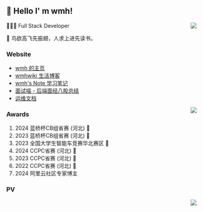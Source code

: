 ##  👋 Hello I' m wmh!

<img align="right" src="https://github-readme-stats.vercel.app/api?username=wmh1024&show_icons=true&icon_color=CE1D2D&text_color=718096&bg_color=ffffff&locale=cn&hide=contribs" />

👨🏻‍💻 Full Stack Developer

📝 鸟欲高飞先振翅，人求上进先读书。

### Website


- [wmh 的主页](https://about.wmhwiki.cn)
- [wmhwiki 生活博客](https://wmhwiki.cn)
- [wmh's Note 学习笔记](https://note.wmhwiki.cn)
- [面试喵 - 后端面经八股总结](https://ms.wmhwiki.cn)
- [运维文档](https://ywdoc.cn)

<img align="right" src="https://github-readme-stats.vercel.app/api/top-langs/?username=wmh1024&hide_title=true&layout=compact&theme=graywhite&locale=cn" />

### Awards

1. 2024 蓝桥杯CB组省赛 (河北) 🥇
2. 2023 蓝桥杯CB组省赛 (河北) 🥇
3. 2023 全国大学生智能车竞赛华北赛区 🥈
4. 2024 CCPC省赛 (河北) 🥉
5. 2023 CCPC省赛 (河北) 🥉
6. 2022 CCPC省赛 (河北) 🥉
7. 2024 阿里云社区专家博主

### PV

<img align="right" src="https://count.getloli.com/get/@wmh1024?theme=asoul" />

